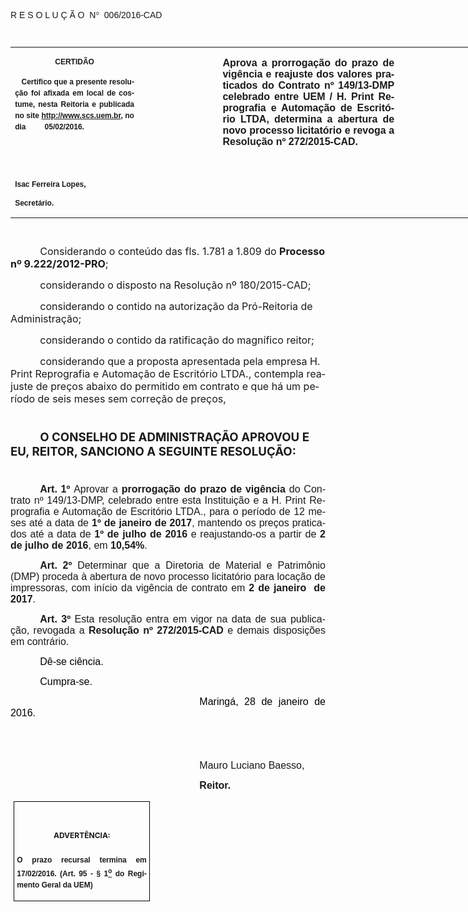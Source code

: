 <body lang=PT-BR link=blue vlink=purple style='tab-interval:35.45pt'>

<div class=Section1>

<p class=MsoTitle><span style='font-family:"Arial","sans-serif";mso-bidi-font-family:
"Times New Roman";mso-ansi-language:PT-BR;mso-no-proof:yes'>R E S O L U Ç Ã
O<span style='mso-spacerun:yes'>  </span>N</span><span style='font-family:Symbol;
mso-ascii-font-family:Arial;mso-hansi-font-family:Arial;mso-ansi-language:PT-BR;
mso-char-type:symbol;mso-symbol-font-family:Symbol;mso-no-proof:yes'><span
style='mso-char-type:symbol;mso-symbol-font-family:Symbol'>°</span></span><span
style='font-family:"Arial","sans-serif";mso-bidi-font-family:"Times New Roman";
mso-ansi-language:PT-BR;mso-no-proof:yes'><span style='mso-spacerun:yes'> 
</span>006/2016-CAD<o:p></o:p></span></p>

<p class=BodyText21><span style='font-size:8.0pt;font-family:"Arial","sans-serif";
mso-bidi-font-family:"Times New Roman";mso-no-proof:yes'><o:p>&nbsp;</o:p></span></p>

<table class=MsoNormalTable border=0 cellspacing=0 cellpadding=0 width=905
 style='width:678.7pt;border-collapse:collapse;mso-padding-alt:0cm 5.4pt 0cm 5.4pt'>
 <tr style='mso-yfti-irow:0;mso-yfti-firstrow:yes;mso-yfti-lastrow:yes'>
  <td width=196 valign=top style='width:147.15pt;padding:0cm 5.4pt 0cm 5.4pt'>
  <p class=MsoNormal align=center style='text-align:center;layout-grid-mode:
  char'><b style='mso-bidi-font-weight:normal'><span style='font-size:9.0pt;
  mso-bidi-font-size:10.0pt;font-family:"Arial","sans-serif";mso-bidi-font-family:
  "Times New Roman";mso-no-proof:yes'>CERTIDÃO<o:p></o:p></span></b></p>
  <p class=MsoNormal style='text-align:justify;line-height:150%'><b
  style='mso-bidi-font-weight:normal'><span style='font-size:9.0pt;line-height:
  150%;font-family:"Arial","sans-serif";mso-bidi-font-family:"Times New Roman";
  mso-no-proof:yes'><span style='mso-spacerun:yes'>   </span>Certifico que a
  presente resolução foi afixada em local de costume, nesta Reitoria e
  publicada no site<span style='color:blue'> </span><a
  href="http://www.scs.uem.br/"><span style='text-decoration:none;text-underline:
  none'>http://www.scs.uem.br</span></a>, no dia</span></b><b style='mso-bidi-font-weight:
  normal'><span style='font-size:9.0pt;mso-bidi-font-size:10.0pt;line-height:
  150%;font-family:"Arial","sans-serif";mso-bidi-font-family:"Times New Roman";
  mso-no-proof:yes'> <span style='mso-spacerun:yes'>      </span><span
  style='mso-spacerun:yes'>  </span>05/02/2016.<o:p></o:p></span></b></p>
  <p class=MsoNormal><b style='mso-bidi-font-weight:normal'><span
  style='font-size:9.0pt;mso-bidi-font-size:10.0pt;font-family:"Arial","sans-serif";
  mso-bidi-font-family:"Times New Roman";mso-no-proof:yes'><o:p>&nbsp;</o:p></span></b></p>
  <p class=MsoNormal><b style='mso-bidi-font-weight:normal'><span
  style='font-size:9.0pt;mso-bidi-font-size:10.0pt;font-family:"Arial","sans-serif";
  mso-bidi-font-family:"Times New Roman";mso-no-proof:yes'><o:p>&nbsp;</o:p></span></b></p>
  <p class=MsoNormal><b style='mso-bidi-font-weight:normal'><span
  style='font-size:9.0pt;mso-bidi-font-size:10.0pt;font-family:"Arial","sans-serif";
  mso-bidi-font-family:"Times New Roman";mso-no-proof:yes'>Isac Ferreira Lopes,<o:p></o:p></span></b></p>
  <p class=MsoNormal><b style='mso-bidi-font-weight:normal'><span
  style='font-size:9.0pt;mso-bidi-font-size:10.0pt;font-family:"Arial","sans-serif";
  mso-bidi-font-family:"Times New Roman";mso-no-proof:yes'>Secretário.<o:p></o:p></span></b></p>
  </td>
  <td width=123 valign=top style='width:92.15pt;padding:0cm 5.4pt 0cm 5.4pt'>
  <p class=MsoNormal style='margin-right:-5.4pt'><b><span style='font-size:
  12.0pt;mso-bidi-font-size:10.0pt;font-family:"Arial","sans-serif";mso-bidi-font-family:
  "Times New Roman";mso-no-proof:yes'><o:p>&nbsp;</o:p></span></b></p>
  </td>
  <td width=293 valign=top style='width:219.7pt;padding:0cm 5.4pt 0cm 5.4pt'>
  <p class=MsoNormal style='text-align:justify'><b><span style='font-size:12.0pt;
  font-family:"Arial","sans-serif";mso-bidi-font-family:"Times New Roman";
  mso-no-proof:yes'>Aprova a prorrogação do prazo de vigência e reajuste dos
  valores praticados do Contrato nº 149/13-DMP celebrado entre UEM / H. Print
  Reprografia e Automação de Escritório LTDA, determina a abertura de novo
  processo licitatório e revoga a Resolução nº 272/2015-CAD.<o:p></o:p></span></b></p>
  </td>
  <td width=293 valign=top style='width:219.7pt;padding:0cm 5.4pt 0cm 5.4pt'>
  <p class=MsoNormal style='text-align:justify'><b><span style='font-size:12.0pt;
  font-family:"Arial","sans-serif";mso-no-proof:yes'><o:p>&nbsp;</o:p></span></b></p>
  </td>
 </tr>
</table>

<p class=MsoBodyTextIndent style='margin-bottom:3.0pt;text-indent:35.45pt;
tab-stops:35.45pt'><span style='font-size:8.0pt'><o:p>&nbsp;</o:p></span></p>

<p class=MsoBodyTextIndent style='margin-bottom:3.0pt;text-indent:35.45pt;
tab-stops:35.45pt'><span style='font-size:12.0pt'>Considerando o conteúdo das
fls. 1.781 a 1.809 do <b style='mso-bidi-font-weight:normal'>Processo nº 9.222/2012-PRO</b>;<o:p></o:p></span></p>

<p class=MsoBodyTextIndent style='margin-bottom:3.0pt;text-indent:35.45pt;
tab-stops:35.45pt'><span style='font-size:12.0pt'>considerando o disposto na
Resolução nº 180/2015-CAD;<o:p></o:p></span></p>

<p class=MsoBodyTextIndent style='margin-bottom:3.0pt;text-indent:35.45pt;
tab-stops:35.45pt'><span style='font-size:12.0pt'>considerando o contido na
autorização da Pró-Reitoria de Administração;<o:p></o:p></span></p>

<p class=MsoBodyTextIndent style='margin-bottom:3.0pt;text-indent:35.45pt;
tab-stops:35.45pt'><span style='font-size:12.0pt'>considerando o contido da
ratificação do magnífico reitor;<o:p></o:p></span></p>

<p class=MsoBodyTextIndent style='margin-bottom:3.0pt;text-indent:35.45pt;
tab-stops:35.45pt'><span style='font-size:12.0pt'>considerando que a proposta
apresentada pela empresa H. Print Reprografia e Automação de Escritório LTDA.,
contempla reajuste de preços abaixo do permitido em contrato e que há um
período de seis meses sem correção de preços,<o:p></o:p></span></p>

<p class=MsoNormal align=right style='text-align:right;text-indent:35.45pt'><b
style='mso-bidi-font-weight:normal'><span style='font-size:8.0pt;font-family:
"Arial","sans-serif";mso-bidi-font-family:"Times New Roman";mso-no-proof:yes'><o:p>&nbsp;</o:p></span></b></p>

<p class=MsoBodyTextIndent style='text-indent:35.45pt'><b style='mso-bidi-font-weight:
normal'><span style='font-size:14.0pt;mso-no-proof:yes'>O CONSELHO DE
ADMINISTRAÇÃO APROVOU E EU, REITOR, SANCIONO A SEGUINTE RESOLUÇÃO:<o:p></o:p></span></b></p>

<p class=MsoNormal style='text-align:justify;text-indent:35.45pt'><span
style='font-size:8.0pt;font-family:"Arial","sans-serif"'><o:p>&nbsp;</o:p></span></p>

<p class=MsoNormal style='margin-bottom:6.0pt;text-align:justify;text-indent:
35.45pt'><b style='mso-bidi-font-weight:normal'><span style='font-size:12.0pt;
font-family:"Arial","sans-serif"'>Art. 1º </span></b><span style='font-size:
12.0pt;font-family:"Arial","sans-serif"'>Aprovar a <b style='mso-bidi-font-weight:
normal'>prorrogação do prazo de vigência</b> do Contrato nº 149/13-DMP,
celebrado entre esta Instituição e a H. Print Reprografia e Automação de
Escritório LTDA., para o período de 12 meses até a data de <b style='mso-bidi-font-weight:
normal'>1º de janeiro de 2017</b>, mantendo os preços praticados até a data de <b
style='mso-bidi-font-weight:normal'>1º de julho de 2016</b> e reajustando-os a
partir de <b style='mso-bidi-font-weight:normal'>2 de julho de 2016</b>, em <b
style='mso-bidi-font-weight:normal'>10,54%</b>.<o:p></o:p></span></p>

<p class=MsoNormal style='margin-bottom:6.0pt;text-align:justify;text-indent:
35.45pt'><b style='mso-bidi-font-weight:normal'><span style='font-size:12.0pt;
font-family:"Arial","sans-serif"'>Art. 2º</span></b><span style='font-size:
12.0pt;font-family:"Arial","sans-serif"'> Determinar que a Diretoria de
Material e Patrimônio (DMP) proceda à abertura de novo processo licitatório para
locação de impressoras, com início da vigência de contrato em <b
style='mso-bidi-font-weight:normal'>2 de janeiro<span
style='mso-spacerun:yes'>  </span>de 2017</b>.<o:p></o:p></span></p>

<p class=MsoNormal style='text-align:justify;text-indent:35.45pt'><b
style='mso-bidi-font-weight:normal'><span style='font-size:12.0pt;font-family:
"Arial","sans-serif";mso-fareast-font-family:"Arial Unicode MS";mso-bidi-font-family:
"Times New Roman";mso-no-proof:yes'>Art.&nbsp;3º </span></b><span
style='font-size:12.0pt;font-family:"Arial","sans-serif";mso-bidi-font-family:
"Times New Roman";mso-no-proof:yes'>Esta resolução entra em vigor na data de
sua publicação, revogada a <b style='mso-bidi-font-weight:normal'>Resolução nº
272/2015-CAD </b>e demais disposições em contrário.</span><span
style='font-size:12.0pt;font-family:"Arial","sans-serif";mso-fareast-font-family:
"Arial Unicode MS";mso-bidi-font-family:"Times New Roman";letter-spacing:-.2pt;
mso-no-proof:yes'><o:p></o:p></span></p>

<p class=MsoNormal style='text-align:justify;text-indent:35.45pt'><span
style='font-size:12.0pt;font-family:"Arial","sans-serif";color:black;
mso-no-proof:yes'>Dê-se ciência.<o:p></o:p></span></p>

<p class=MsoNormal style='text-align:justify;text-indent:35.45pt'><span
style='font-size:12.0pt;font-family:"Arial","sans-serif";color:black;
mso-no-proof:yes'>Cumpra-se.<o:p></o:p></span></p>

<p class=MsoNormal style='text-align:justify;text-indent:8.0cm'><span
style='font-size:12.0pt;font-family:"Arial","sans-serif";color:black;
mso-no-proof:yes'>Maringá, 28 de janeiro de 2016.<o:p></o:p></span></p>

<p class=MsoNormal style='text-align:justify;text-indent:8.0cm'><span
style='font-size:8.0pt;font-family:"Arial","sans-serif";mso-bidi-font-family:
"Times New Roman";mso-no-proof:yes'><o:p>&nbsp;</o:p></span></p>

<p class=MsoNormal style='text-align:justify;text-indent:8.0cm'><span
style='font-size:8.0pt;font-family:"Arial","sans-serif";mso-bidi-font-family:
"Times New Roman";mso-no-proof:yes'><o:p>&nbsp;</o:p></span></p>

<p class=MsoNormal style='text-align:justify;text-indent:8.0cm'><span
style='font-size:12.0pt;font-family:"Arial","sans-serif"'>Mauro Luciano Baesso</span><span
style='font-size:12.0pt;font-family:"Arial","sans-serif";mso-bidi-font-family:
"Times New Roman";mso-no-proof:yes'>,<o:p></o:p></span></p>

<p class=MsoNormal style='text-align:justify;text-indent:8.0cm;tab-stops:8.0cm 276.45pt'><b
style='mso-bidi-font-weight:normal'><span style='font-size:12.0pt;font-family:
"Arial","sans-serif";mso-bidi-font-family:"Times New Roman";mso-no-proof:yes'>Reitor.<o:p></o:p></span></b></p>

<table class=MsoNormalTable border=1 cellspacing=0 cellpadding=0
 style='margin-left:3.5pt;border-collapse:collapse;border:none;mso-border-alt:
 solid windowtext .5pt;mso-padding-alt:0cm 3.5pt 0cm 3.5pt;mso-border-insideh:
 .5pt solid windowtext;mso-border-insidev:.5pt solid windowtext'>
 <tr style='mso-yfti-irow:0;mso-yfti-firstrow:yes;mso-yfti-lastrow:yes'>
  <td width=207 valign=top style='width:155.6pt;border:solid windowtext 1.0pt;
  mso-border-alt:solid windowtext .5pt;padding:0cm 3.5pt 0cm 3.5pt'>
  <h1 align=center style='text-align:center;line-height:150%'><span
  style='font-size:9.0pt;mso-bidi-font-size:10.0pt;line-height:150%;mso-bidi-font-family:
  Arial;mso-ansi-language:PT-BR;mso-fareast-language:PT-BR;mso-no-proof:yes'>ADVERTÊNCIA:<o:p></o:p></span></h1>
  <p class=MsoNormal style='text-align:justify;line-height:150%'><b
  style='mso-bidi-font-weight:normal'><span style='font-size:9.0pt;mso-bidi-font-size:
  10.0pt;line-height:150%;font-family:"Arial","sans-serif";mso-bidi-font-family:
  "Times New Roman";mso-no-proof:yes'>O prazo recursal termina em 17/02/2016.
  (Art. 95 - § 1<u><sup>o</sup></u> do Regimento Geral da UEM)</span></b><span
  style='font-size:9.0pt;mso-bidi-font-size:10.0pt;line-height:150%;font-family:
  "Arial","sans-serif";mso-bidi-font-family:"Times New Roman";mso-no-proof:
  yes'><o:p></o:p></span></p>
  </td>
 </tr>
</table>

<p align=right style='margin:0cm;margin-bottom:.0001pt;text-align:right;
text-indent:35.45pt'><span style='font-size:9.0pt;mso-bidi-font-family:Arial;
mso-no-proof:yes'><o:p>&nbsp;</o:p></span></p>

</div>

</body>

